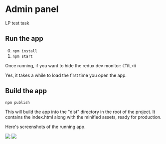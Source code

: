 # Admin panel
LP test task

## Run the app

0. ```npm install```
0. ```npm start```

Once running, if you want to hide the redux dev monitor: ```CTRL+H```

Yes, it takes a while to load the first time you open the app.

## Build the app
```npm publish```

This will build the app into the "dist" directory in the root of the project. It contains the index.html along with the minified assets, ready for production.

Here's screenshots of the running app.

![](http://i.imgur.com/1Qm07sQ.png)
![](http://i.imgur.com/NycOxbn.png)